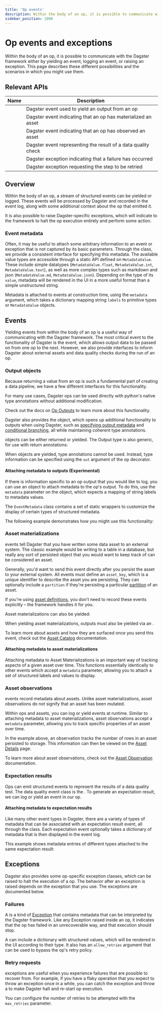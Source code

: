 ```yaml
---
title: 'Op events'
description: Within the body of an op, it is possible to communicate with the Dagster framework either by yielding an event, or raising an exception.
sidebar_position: 1000
---
```


# Op events and exceptions

Within the body of an op, it is possible to communicate with the Dagster framework either by yielding an event, logging an event, or raising an exception. This page describes these different possibilities and the scenarios in which you might use them.

## Relevant APIs

| Name                                       | Description                                                   |
| ------------------------------------------ | ------------------------------------------------------------- |
| <PyObject section="ops" module="dagster" object="Output"  />              | Dagster event used to yield an output from an op              |
| <PyObject section="ops" module="dagster" object="AssetMaterialization" /> | Dagster event indicating that an op has materialized an asset |
| <PyObject section="assets" module="dagster" object="AssetObservation" />     | Dagster event indicating that an op has observed an asset     |
| <PyObject section="ops" module="dagster" object="ExpectationResult" />    | Dagster event representing the result of a data quality check |
| <PyObject section="ops" module="dagster" object="Failure"  />             | Dagster exception indicating that a failure has occurred      |
| <PyObject section="ops" module="dagster" object="RetryRequested"  />      | Dagster exception requesting the step to be retried           |

## Overview

Within the body of an op, a stream of structured events can be yielded or logged. These events will be processed by Dagster and recorded in the event log, along with some additional context about the op that emitted it.

It is also possible to raise Dagster-specific exceptions, which will indicate to the framework to halt the op execution entirely and perform some action.

### Event metadata

Often, it may be useful to attach some arbitrary information to an event or exception that is not captured by its basic parameters. Through the <PyObject section="metadata" module="dagster" object="MetadataValue"/> class, we provide a consistent interface for specifying this metadata. The available value types are accessible through a static API defined on `MetadataValue`. These include simple datatypes (`MetadataValue.float`, `MetadataValue.int`, `MetadataValue.text`), as well as more complex types such as markdown and json (`MetadataValue.md`, `MetadataValue.json`). Depending on the type of its `value`, metadata will be rendered in the UI in a more useful format than a simple unstructured string.

Metadata is attached to events at construction time, using the `metadata` argument, which takes a dictionary mapping string `labels` to primitive types or `MetadataValue` objects.

## Events

Yielding events from within the body of an op is a useful way of communicating with the Dagster framework. The most critical event to the functionality of Dagster is the <PyObject section="ops" module="dagster" object="Output"/> event, which allows output data to be passed on from one op to the next. However, we also provide interfaces to inform Dagster about external assets and data quality checks during the run of an op.

### Output objects

Because returning a value from an op is such a fundamental part of creating a data pipeline, we have a few different interfaces for this functionality.

For many use cases, Dagster ops can be used directly with python's native type annotations without additional modification.

<CodeExample path="docs_snippets/docs_snippets/concepts/ops_jobs_graphs/ops.py" startAfter="start_output_op_marker" endBefore="end_output_op_marker" />

Check out the docs on [Op Outputs](/guides/build/ops#outputs) to learn more about this functionality.

Dagster also provides the <PyObject section="ops" module="dagster" object="Output"/> object, which opens up additional functionality to outputs when using Dagster, such as [specifying output metadata](#attaching-metadata-to-outputs-experimental) and [conditional branching](/guides/build/ops/graphs#with-conditional-branching), all while maintaining coherent type annotations.

<PyObject section="ops" module="dagster" object="Output"/> objects can be either returned or yielded. The Output
type is also generic, for use with return annotations:

<CodeExample path="docs_snippets/docs_snippets/concepts/ops_jobs_graphs/op_events.py" startAfter="start_op_output_4" endBefore="end_op_output_4" />

When <PyObject section="ops" module="dagster" object="Output"/> objects are yielded, type annotations cannot be used. Instead, type information can be specified using the `out` argument of the op decorator.

<CodeExample path="docs_snippets/docs_snippets/concepts/ops_jobs_graphs/op_events.py" startAfter="start_yield_outputs" endBefore="end_yield_outputs" />

#### Attaching metadata to outputs (Experimental)

If there is information specific to an op output that you would like to log, you can use an <PyObject section="ops" module="dagster" object="Output"/> object to attach metadata to the op's output. To do this, use the `metadata` parameter on the object, which expects a mapping of string labels to metadata values.

The `EventMetadata` class contains a set of static wrappers to customize the display of certain types of structured metadata.

The following example demonstrates how you might use this functionality:

<CodeExample path="docs_snippets/docs_snippets/concepts/ops_jobs_graphs/op_events.py" startAfter="start_op_output_3" endBefore="end_op_output_3" />

### Asset materializations

<PyObject section="ops" module="dagster" object="AssetMaterialization" /> events tell Dagster that you have written some data asset to an external system. The classic example would be writing to a table in a database, but really any sort of persisted object that you would want to keep track of can be considered an asset.

Generally, you'd want to send this event directly after you persist the asset to your external system. All <PyObject section="ops" module="dagster" object="AssetMaterialization" /> events must define an `asset_key`, which is a unique identifier to describe the asset you are persisting. They can optionally include a `partition` if they're persisting a particular [partition](/guides/build/partitions-and-backfills/partitioning-assets) of an asset.

If you're using [asset definitions](/guides/build/assets/), you don't need to record these events explicitly – the framework handles it for you.

<CodeExample path="docs_snippets/docs_snippets/concepts/ops_jobs_graphs/op_events.py" startAfter="start_asset_op" endBefore="end_asset_op" />

Asset materializations can also be yielded:

<CodeExample path="docs_snippets/docs_snippets/concepts/ops_jobs_graphs/op_events.py" startAfter="start_asset_op_yield" endBefore="end_asset_op_yield" />

When yielding asset materializations, outputs must also be yielded via an <PyObject section="ops" module="dagster" object="Output"/>.

To learn more about assets and how they are surfaced once you send this event, check out the [Asset Catalog](/guides/operate/webserver#assets) documentation.

#### Attaching metadata to asset materializations

Attaching metadata to Asset Materializations is an important way of tracking aspects of a given asset over time. This functions essentially identically to other events which accept a `metadata` parameter, allowing you to attach a set of structured labels and values to display.

<CodeExample path="docs_snippets/docs_snippets/concepts/assets/materialization_ops.py" startAfter="start_materialization_ops_marker_2" endBefore="end_materialization_ops_marker_2" />

### Asset observations

<PyObject section="assets" module="dagster" object="AssetObservation" /> events record metadata about assets. Unlike
asset materializations, asset observations do not signify that an asset has been
mutated.

Within ops and assets, you can log or yield <PyObject section="assets" module="dagster" object="AssetObservation" /> events at runtime. Similar to attaching metadata to asset materializations, asset observations accept a `metadata` parameter, allowing you to track specific properties of an asset over time.

<CodeExample path="docs_snippets/docs_snippets/concepts/assets/observations.py" startAfter="start_observation_asset_marker_0" endBefore="end_observation_asset_marker_0" />

In the example above, an observation tracks the number of rows in an asset persisted to storage. This information can then be viewed on the [Asset Details](/guides/operate/webserver#assets) page.

To learn more about asset observations, check out the [Asset Observation](/guides/build/assets/metadata-and-tags/asset-observations) documentation.

### Expectation results

Ops can emit structured events to represent the results of a data quality test. The data quality event class is the <PyObject section="ops" module="dagster" object="ExpectationResult" />. To generate an expectation result, we can log or yield an <PyObject section="ops" module="dagster" object="ExpectationResult" /> event in our op.

<CodeExample path="docs_snippets/docs_snippets/concepts/ops_jobs_graphs/op_events.py" startAfter="start_expectation_op" endBefore="end_expectation_op" />

#### Attaching metadata to expectation results

Like many other event types in Dagster, there are a variety of types of metadata that can be associated with an expectation result event, all through the <PyObject section="metadata" module="dagster" object="MetadataValue"/> class. Each expectation event optionally takes a dictionary of metadata that is then displayed in the event log.

This example shows metadata entries of different types attached to the same expectation result:

<CodeExample path="docs_snippets/docs_snippets/concepts/ops_jobs_graphs/op_events.py" startAfter="start_metadata_expectation_op" endBefore="end_metadata_expectation_op" />

## Exceptions

Dagster also provides some op-specific exception classes, which can be raised to halt the execution of a op. The behavior after an exception is raised depends on the exception that you use. The exceptions are documented below.

### Failures

A <PyObject section="ops" module="dagster" object="Failure" /> is a kind of [Exception](https://docs.python.org/3/tutorial/errors.html#exceptions) that contains metadata that can be interpreted by the Dagster framework. Like any Exception raised inside an op, it indicates that the op has failed in an unrecoverable way, and that execution should stop.

A <PyObject section="ops" module="dagster" object="Failure" /> can include a dictionary with structured <PyObject section="metadata" module="dagster" object="MetadataValue"/> values, which will be rendered in the UI according to their type. It also has an `allow_retries` argument that can be used to bypass the op's retry policy.

<CodeExample path="docs_snippets/docs_snippets/concepts/ops_jobs_graphs/op_events.py" startAfter="start_failure_op" endBefore="end_failure_op" />

### Retry requests

<PyObject section="ops" module="dagster" object="RetryRequested" /> exceptions are useful when you experience failures
that are possible to recover from. For example, if you have a flaky operation that
you expect to throw an exception once in a while, you can catch the exception and
throw a <PyObject section="ops" module="dagster" object="RetryRequested" /> to make Dagster halt and re-start op
execution.

You can configure the number of retries to be attempted with the `max_retries` parameter.

<CodeExample path="docs_snippets/docs_snippets/concepts/ops_jobs_graphs/op_events.py" startAfter="start_retry_op" endBefore="end_retry_op" />
